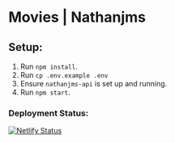 # Movies | Nathanjms

## Setup:

1. Run `npm install`.
1. Run `cp .env.example .env`
1. Ensure `nathanjms-api` is set up and running.
1. Run `npm start`.

### Deployment Status:
[![Netlify Status](https://api.netlify.com/api/v1/badges/8f7d3f24-8764-4148-97b2-9ad040dd57ab/deploy-status)](https://app.netlify.com/sites/movies-nathanjms/deploys)
